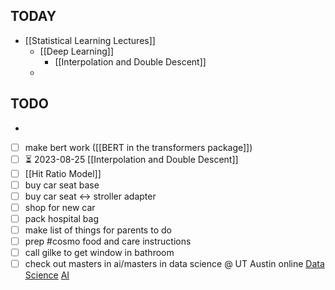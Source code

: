 
## TODAY
- [[Statistical Learning Lectures]]
	- [[Deep Learning]]
		- [[Interpolation and Double Descent]]
	- 

## TODO

-
- [ ] make bert work ([[BERT in the transformers package]])
- [ ] ⏳ 2023-08-25 [[Interpolation and Double Descent]]
- [ ] [[Hit Ratio Model]]
- [ ] buy car seat base
- [ ] buy car seat <-> stroller adapter
- [ ] shop for new car
- [ ] pack hospital bag
- [ ] make list of things for parents to do
- [ ] prep #cosmo food and care instructions
- [ ] call gilke to get window in bathroom
- [ ] check out masters in ai/masters in data science @ UT Austin online
        [Data Science](https://cdso.utexas.edu/msds)
        [AI](https://cdso.utexas.edu/msai)